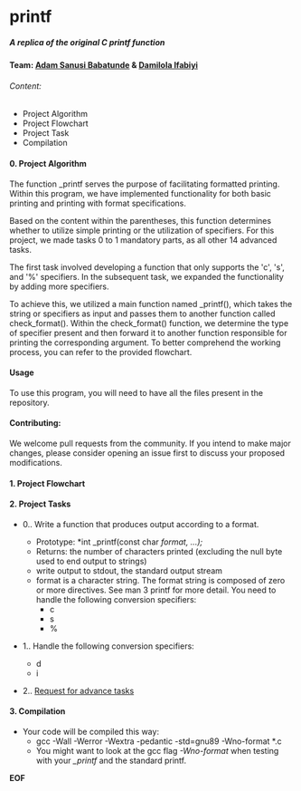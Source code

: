 # printf
##### A replica of the original C printf function
#### Team: [Adam Sanusi Babatunde](www.github.com/iAdamo/) & [Damilola Ifabiyi](www.github.com/Damilolaifabiyi/)
###### Content:
- Project Algorithm
- Project Flowchart
- Project Task
- Compilation

#### 0. Project Algorithm
The function _printf serves the purpose of facilitating formatted printing. Within this program, we have implemented functionality for both basic printing and printing with format specifications.

Based on the content within the parentheses, this function determines whether to utilize simple printing or the utilization of specifiers.
For this project, we made tasks 0 to 1 mandatory parts, as all other 14 advanced tasks.

The first task involved developing a function that only supports the 'c', 's', and '%' specifiers. In the subsequent task, we expanded the functionality by adding more specifiers.

To achieve this, we utilized a main function named _printf(), which takes the string or specifiers as input and passes them to another function called check_format(). Within the check_format() function, we determine the type of specifier present and then forward it to another function responsible for printing the corresponding argument. To better comprehend the working process, you can refer to the provided flowchart.
#### Usage
To use this program, you will need to have all the files present in the repository.
#### Contributing:
We welcome pull requests from the community. If you intend to make major changes, please consider opening an issue first to discuss your proposed modifications.

#### 1. Project Flowchart
<!--PLEASE UPDATE FLOWCHART-->

#### 2. Project Tasks
- 0.. Write a function that produces output according to a format.
     - Prototype: *int _printf(const char *format, ...);*
     - Returns: the number of characters printed (excluding the null byte used to end output to strings)
     - write output to stdout, the standard output stream
     - format is a character string. The format string is composed of zero or more directives. See man 3 printf for more detail. You need to handle the following conversion specifiers:
       - c
       - s
       - %
- 1.. Handle the following conversion specifiers:
     - d
     - i

- 2.. [Request for advance tasks](https://wa.me/message/OOLTVYW5G5VFK1)

#### 3. Compilation
- Your code will be compiled this way:
  - gcc -Wall -Werror -Wextra -pedantic -std=gnu89 -Wno-format *.c
  - You might want to look at the gcc flag *-Wno-format* when testing with your *_printf* and the standard printf.

 __EOF__

